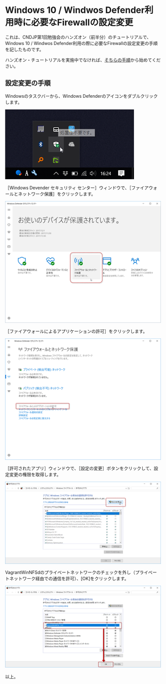 Windows 10 / Windwos Defender利用時に必要なFirewallの設定変更
=============================================================

これは、CNDJP第1回勉強会のハンズオン（前半分）のチュートリアルで、Windows 10 / Windwos Defender利用の際に必要なFirewallの設定変更の手順を記したものです。<br>

ハンズオン・チュートリアルを実施中でなければ、[そちらの手順](./handson1.md)から始めてください。

設定変更の手順
--------------

Windowsのタスクバーから、Windows Defenderのアイコンをダブルクリックします。

![01_defender_in_tasktray](./images/01_defender_in_tasktray.png)


［Windows Devender セキュリティ センター］ウィンドウで、［ファイアウォールとネットワーク保護］をクリックします。

![02_select_firewall_settings](./images/02_select_firewall_settings.png)


［ファイアウォールによるアプリケーションの許可］をクリックします。

![03_select_application_settings](./images/03_select_application_settings.png)


［許可されたアプリ］ウィンドウで、［設定の変更］ボタンをクリックして、設定変更の権限を取得します。

![04_unlock_permission](./images/04_unlock_permission.png)


VagrantWinNFSdのプライベートネットワークのチェックを外し（プライベートネットワーク経由での通信を許可）、[OK]をクリックします。

![05_allow_vagrantWinNfsd](./images/05_allow_vagrantWinNfsd.png)


以上。

